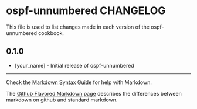 ospf-unnumbered CHANGELOG
=========================

This file is used to list changes made in each version of the ospf-unnumbered cookbook.

0.1.0
-----
- [your_name] - Initial release of ospf-unnumbered

- - -
Check the [Markdown Syntax Guide](http://daringfireball.net/projects/markdown/syntax) for help with Markdown.

The [Github Flavored Markdown page](http://github.github.com/github-flavored-markdown/) describes the differences between markdown on github and standard markdown.
